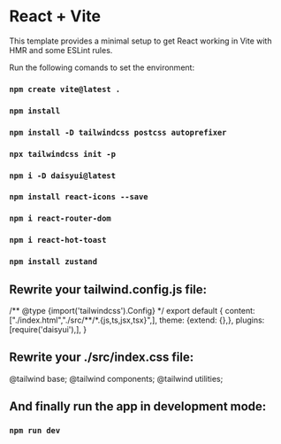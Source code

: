 # React + Vite

This template provides a minimal setup to get React working in Vite with HMR and some ESLint rules.

Run the following comands to set the environment:

### `npm create vite@latest .`

### `npm install`

### `npm install -D tailwindcss postcss autoprefixer`

### `npx tailwindcss init -p`

### `npm i -D daisyui@latest`

### `npm install react-icons --save`

### `npm i react-router-dom`

### `npm i react-hot-toast`

### `npm install zustand`

## Rewrite your tailwind.config.js file:

/** @type {import('tailwindcss').Config} \*/
export default {
content: ["./index.html","./src/**/\*.{js,ts,jsx,tsx}",],
theme: {extend: {},},
plugins: [require('daisyui'),],
}

## Rewrite your ./src/index.css file:

@tailwind base;
@tailwind components;
@tailwind utilities;

## And finally run the app in development mode:

### `npm run dev`
